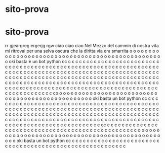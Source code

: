 # sito-prova
# sito-prova

rr
gjeargreg
ergerjg
rgw
ciao
ciao
ciao
Nel Mezzo del cammin di nostra vita
mi ritrovai per una selva oscura
che la diritta via era smarrita
o
o
o
o
o
o
o
o
o
o
o
o
o
o
o
o
o
o
o
o
o
o
o
o
o
o
o
o
o
o
o
o
o
o
o
o
o
o
o
o
o
o
o
o
o
o
o
o
o
o
oki basta è un bot python
cc
c
c
c
c
c
c
c
c
c
c
c
c
c
c
c
c
c
c
c
c
c
c
c
c
c
c
c
c
c
c
c
c
c
c
c
c
c
c
c
c
c
c
c
c
c
c
c
c
c
c
c
c
c
c
c
c
c
c
c
c
c
c
c
c
c
c
c
c
c
c
c
c
c
c
c
c
c
c
c
c
c
c
c
c
c
c
c
c
c
c
c
c
c
c
c
c
c
c
c
c
c
c
c
c
c
c
c
c
c
c
c
c
c
c
c
c
c
c
c
c
c
c
c
c
c
c
c
c
c
c
c
c
c
c
c
c
c
c
c
c
c
c
c
c
c
c
c
c
c
c
c
c
c
c
c
c
c
c
c
c
c
c
c
c
c
c
c
c
c
c
c
c
c
c
c
c
c
c
c
c
c
c
c
c
c
c
c
c
c
c
c
c
c
c
c
c
c
cc
c
c
c
c
c
c
c
c
c
c
c
c
c
c
c
c
c
c
c
c
c
c
c
c
c
c
c
c
c
c
c
c
c
c
c
c
c
c
c
c
c
c
c
c
c
c
c
c
c
co
o
o
o
o
o
o
o
o
o
o
o
o
o
o
o
o
o
o
o
o
o
o
o
o
o
o
o
o
o
o
o
o
o
o
o
o
o
o
o
o
o
o
o
o
o
o
o
o
o
oki basta un bot python
cc
c
c
c
c
c
c
c
c
c
c
c
c
c
c
c
c
c
c
c
c
c
c
c
c
c
c
c
c
c
c
c
c
c
c
c
c
c
c
c
c
c
c
c
c
c
c
c
c
c
c
c
c
c
c
c
c
c
c
c
c
c
c
c
c
c
c
c
c
c
c
c
c
c
c
c
c
c
c
c
c
c
c
c
c
c
c
c
c
c
c
c
c
c
c
c
c
c
c
c
c
c
c
c
c
c
c
c
c
c
c
c
c
c
c
c
c
c
c
c
c
c
c
c
c
c
c
c
c
c
c
c
c
c
c
c
c
c
c
c
c
c
c
c
c
c
c
c
c
c
c
c
c
c
c
c
c
c
c
c
c
c
c
c
c
c
c
c
c
c
c
c
c
c
c
c
c
c
c
c
c
c
c
c
c
c
c
c
c
c
c
c
c
c
c
c
c
c
cc
c
c
c
c
c
c
c
c
c
c
c
c
c
c
c
c
c
c
c
c
c
c
c
c
c
c
c
c
c
c
c
c
c
c
c
c
c
c
c
c
c
c
c
c
c
c
c
c
c
c
o
o
o
o
o
o
o
o
o
o
o
o
o
o
o
o
o
o
o
o
o
o
o
o
o
o
o
o
o
o
o
o
o
o
o
o
o
o
o
o
o
o
o
o
o
o
o
o
o
o
oki basta un bot python
cc
c
c
c
c
c
c
c
c
c
c
c
c
c
c
c
c
c
c
c
c
c
c
c
c
c
c
c
c
c
c
c
c
c
c
c
c
c
c
c
c
c
c
c
c
c
c
c
c
c
c
c
c
c
c
c
c
c
